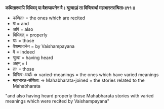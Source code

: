 **कथिताश्चापि विधिवद् या वैशम्पायनेन वै। श्रुत्वाऽहं ता विचित्रार्था महाभारतसंश्रिताः॥११॥**

-   कथिताः = the ones which are recited
-   च = and
-   अपि = also
-   विधिवत् = properly
-   याः = those
-   वैशम्पायनेन = by Vaishampayana
-   वै = indeed
-   श्रुत्वा = having heard
-   अहम् = I
-   ताः = those
-   विचित्र-अर्थाः => varied-meanings = the ones which have varied meanings
-   महाभारत-संश्रिताः => Mahabharata-joined = the stories related to the Mahabharata

"and also having heard properly those Mahabharata stories with varied meanings which were recited by Vaishampayana"